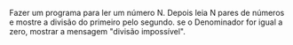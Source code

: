 Fazer um programa para ler um número N. Depois leia N pares de números e mostre a divisão do primeiro pelo segundo. se o Denominador for igual a zero, mostrar a mensagem "divisão impossível".